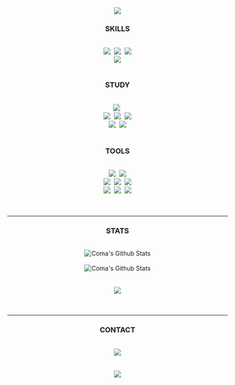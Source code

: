<div align="center">
  <img src="https://capsule-render.vercel.app/api?type=waving&color=0:000000&height=300&section=header&text=COMA'S%20GITHUB&fontSize=70&fontColor=FFFFFF&fontAlignY=30&desc=Per%20Aspera%20Ad%20Astra.&descAlign=50&descAlignY=50&animation=twinkling" />
</div>
<h3 align="center">SKILLS</h3>
<br>
<div align="center">
  <img src="https://img.shields.io/badge/html5-000000.svg?style=for-the-badge&logo=html5&logoColor=white" />&nbsp
  <img src="https://img.shields.io/badge/css3-000000.svg?style=for-the-badge&logo=css3&logoColor=white" />&nbsp
  <img src="https://img.shields.io/badge/javascript-000000.svg?style=for-the-badge&logo=javascript&logoColor=white" />
</div>
<div align="center">
  <img src="https://img.shields.io/badge/java-000000.svg?style=for-the-badge&logo=buyMeACoffee&logoColor=white" />
</div>
<br>
<h3 align="center">STUDY</h3>
<br>
<div align="center">
  <img src="https://img.shields.io/badge/jquery-000000.svg?style=for-the-badge&logo=jquery&logoColor=white" />&nbsp
</div>
<div align="center">
  <img src="https://img.shields.io/badge/spring-000000.svg?style=for-the-badge&logo=spring&logoColor=white" />&nbsp
  <img src="https://img.shields.io/badge/spring%20boot-000000.svg?style=for-the-badge&logo=springBoot&logoColor=white" />&nbsp
  <img src="https://img.shields.io/badge/jsp-000000.svg?style=for-the-badge&logo=polymerProject&logoColor=white" />
</div>
<div align="center">
  <img src="https://img.shields.io/badge/sql-000000.svg?style=for-the-badge&logo=liquibase&logoColor=white" />&nbsp
  <img src="https://img.shields.io/badge/amazon%20ws-000000.svg?style=for-the-badge&logo=icloud&logoColor=white" />
</div>
<br>
<h3 align="center">TOOLS</h3>
<br>
<div align="center">
  <img src="https://img.shields.io/badge/git-000000.svg?style=for-the-badge&logo=git&logoColor=white" />&nbsp
  <img src="https://img.shields.io/badge/github-000000.svg?style=for-the-badge&logo=github&logoColor=white" />
</div>
<div align="center">
  <img src="https://img.shields.io/badge/discord-000000.svg?style=for-the-badge&logo=discord&logoColor=white" />&nbsp
  <img src="https://img.shields.io/badge/notion-000000.svg?style=for-the-badge&logo=notion&logoColor=white" />&nbsp
  <img src="https://img.shields.io/badge/slack-000000.svg?style=for-the-badge&logo=slack&logoColor=white" />
</div>
<div align="center">
  <img src="https://img.shields.io/badge/vs%20code-000000.svg?style=for-the-badge&logo=codecademy&logoColor=white" />&nbsp
  <img src="https://img.shields.io/badge/intellij-000000.svg?style=for-the-badge&logo=intellijidea&logoColor=white" />&nbsp
  <img src="https://img.shields.io/badge/eclipse-000000.svg?style=for-the-badge&logo=eclipse&logoColor=white" />
</div>
<br>
<br>
<hr>
<h3 align="center">STATS</h3>
<br>
<div align="center">
  <img src="https://github-readme-stats.vercel.app/api/top-langs/?username=ComaHub&layout=compact&theme=dark" alt="Coma's Github Stats" />
</div>
<br>
<div align="center">
  <img src="https://github-readme-stats.vercel.app/api?username=ComaHub&show_icons=true&theme=dark" alt="Coma's Github Stats" />
</div>
<br>
<br>
<div align="center">
  <img src="http://mazassumnida.wtf/api/v2/generate_badge?boj=livecode" />
</div>
<br>
<br>
<hr>
<h3 align="center">CONTACT</h3>
<br>
<div align="center">
  <a href="mailto:comasocean@gmail.com">
    <img src="https://img.shields.io/badge/GMAIL-000000?style=for-the-badge&logo=gmail&logoColor=white"/>
  </a>
</div>
<br>
<br>
<div align="center">
  <img src="https://capsule-render.vercel.app/api?type=waving&color=0:000000&height=150&section=footer" />
</div>
